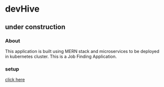 # devHive

## under construction

### About

This application is built using MERN stack and microservices to be deployed in kubernetes cluster.
This is a Job Finding Application.

### setup

 [click here](https://github.com/iam-abin/devHive/blob/master/k8s/README.md)
